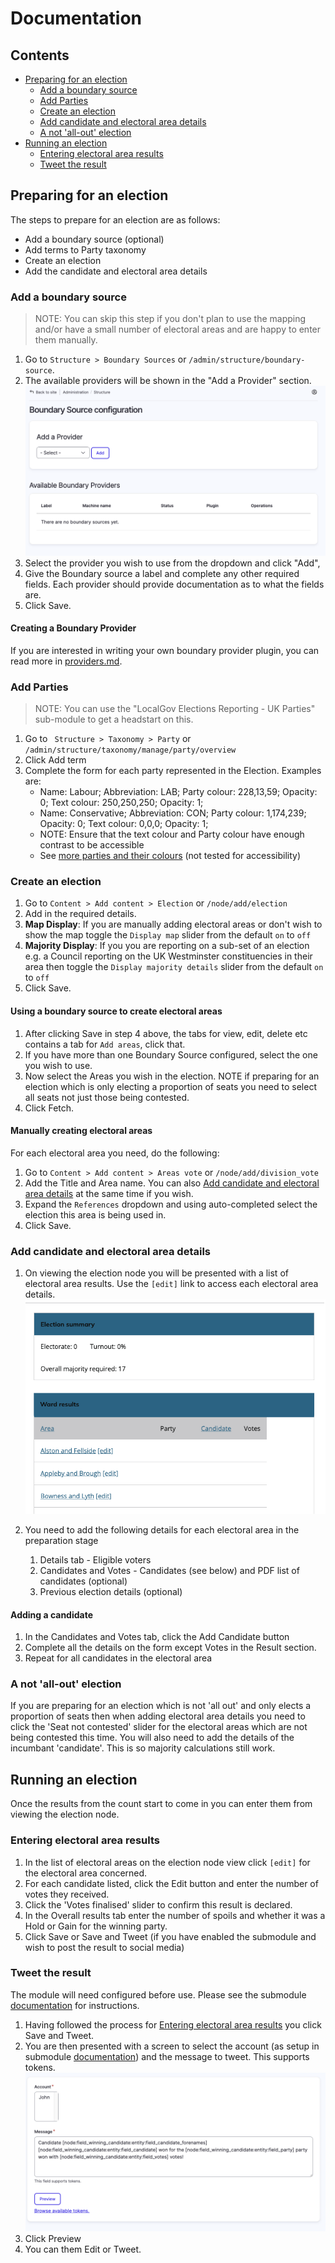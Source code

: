 # Documentation

## Contents

- [Preparing for an election](#preparing-for-an-election)
  - [Add a boundary source](#add-a-boundary-source)
  - [Add Parties](#add-parties)
  - [Create an election](#create-an-election)
  - [Add candidate and electoral area details](#add-candidate-and-electoral-area-details)
  - [A not 'all-out' election](#a-not-all-out-election)
- [Running an election](#running-an-election)
  - [Entering electoral area results](#entering-electoral-area-results)
  - [Tweet the result](#tweet-the-result)

## Preparing for an election

The steps to prepare for an election are as follows:

- Add a boundary source (optional)
- Add terms to Party taxonomy
- Create an election
- Add the candidate and electoral area details

### Add a boundary source

> NOTE: You can skip this step if you don't plan to use the mapping and/or have a small number of electoral areas and are happy to enter them manually.

1. Go to `Structure > Boundary Sources` or `/admin/structure/boundary-source`.
2. The available providers will be shown in the "Add a Provider" section. ![image](images/boundary-provider.png)
3. Select the provider you wish to use from the dropdown and click "Add",
4. Give the Boundary source a label and complete any other required fields. Each provider should provide documentation as to what the fields are.
5. Click Save.

#### Creating a Boundary Provider

If you are interested in writing your own boundary provider plugin, you can read more in
[providers.md](providers.md).

### Add Parties

> NOTE: You can use the "LocalGov Elections Reporting - UK Parties" sub-module to get a headstart on this.

1. Go to ` Structure > Taxonomy > Party` or `/admin/structure/taxonomy/manage/party/overview`
2. Click Add term
3. Complete the form for each party represented in the Election. Examples are:
   - Name: Labour; Abbreviation: LAB; Party colour: 228,13,59; Opacity: 0; Text colour: 250,250,250; Opacity: 1;
   - Name: Conservative; Abbreviation: CON; Party colour: 1,174,239; Opacity: 0; Text colour: 0,0,0; Opacity: 1;
   - NOTE: Ensure that the text colour and Party colour have enough contrast to be accessible
   - See [more parties and their colours](https://docs.google.com/spreadsheets/d/161Df7tQFZrKhVPAy4vCT19RoDXl2dAsqOWRdOkNInp4/edit#gid=0) (not tested for accessibility)

### Create an election

1. Go to `Content > Add content > Election` or `/node/add/election`
2. Add in the required details.
3. **Map Display**: If you are manually adding electoral areas or don't wish to show the map toggle the `Display map` slider from the default `on` to  `off`
3. **Majority Display**: If you you are reporting on a sub-set of an election e.g. a Council reporting on the UK Westminster constituencies in their area then toggle the `Display majority details` slider from the default `on` to `off`
4. Click Save.

#### Using a boundary source to create electoral areas
1. After clicking Save in step 4 above, the tabs for view, edit, delete etc contains a tab for `Add areas`, click that.
5. If you have more than one Boundary Source configured, select the one you wish to use.
6. Now select the Areas you wish in the election. NOTE if preparing for an election which is only electing a proportion of seats you need to select all seats not just those being contested.
7. Click Fetch.

#### Manually creating electoral areas
For each electoral area you need, do the following:
1. Go to `Content > Add content > Areas vote` or `/node/add/division_vote`
2. Add the Title and Area name. You can also [Add candidate and electoral area details](#add-candidate-and-electoral-area-details) at the same time if you wish.
3. Expand the `References` dropdown and using auto-completed select the election this area is being used in.
4. Click Save.

### Add candidate and electoral area details

1. On viewing the election node you will be presented with a list of electoral area results. Use the `[edit]` link to access each electoral area details. ![image](images/ward-results.png)  

2. You need to add the following details for each electoral area in the preparation stage
   1. Details tab - Eligible voters
   2. Candidates and Votes - Candidates (see below) and PDF list of candidates (optional)
   3. Previous election details (optional)

#### Adding a candidate

1. In the Candidates and Votes tab, click the Add Candidate button
2. Complete all the details on the form except Votes in the Result section.
3. Repeat for all candidates in the electoral area

### A not 'all-out' election

If you are preparing for an election which is not 'all out' and only elects a proportion of seats then when adding electoral area details you need to click the 'Seat not contested' slider for the electoral areas which are not being contested this time. You will also need to add the details of the incumbant 'candidate'. This is so majority calculations still work.

## Running an election

Once the results from the count start to come in you can enter them from viewing the election node. 

### Entering electoral area results

1. In the list of electoral areas on the election node view click `[edit]` for the electoral area concerned.
2. For each candidate listed, click the Edit button and enter the number of votes they received.
3. Click the 'Votes finalised' slider to confirm this result is declared.
4. In the Overall results tab enter the number of spoils and whether it was a Hold or Gain for the winning party.
5. Click Save or Save and Tweet (if you have enabled the submodule and wish to post the result to social media)

### Tweet the result

The module will need configured before use. Please see the submodule [documentation](../modules/localgov_election_reporting_social_post/README.md) for instructions.

1. Having followed the process for [Entering electoral area results](#entering-electoral-area-results) you click Save and Tweet.
2. You are then presented with a screen to select the account (as setup in submodule [documentation](../modules/localgov_election_reporting_social_post/README.md)) and the message to tweet. This supports tokens. ![image](images/tweet.png)
3. Click Preview
4. You can them Edit or Tweet.
